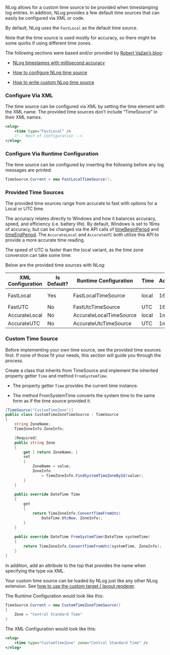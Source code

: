 NLog allows for a custom time source to be provided when timestamping log
entries. In addition, NLog provides a few default time sources that can easily
be configured via XML or code.

By default, NLog uses the `FastLocal` as the default time source.

Note that the time source is used mostly for accuracy, so there might be some
quirks if using different time zones.

The following sections were based and/or provided by [Robert Važan’s
blog](<http://blog.angeloflogic.com/>):

-   [NLog timestamps with millisecond
    accuracy](<http://blog.angeloflogic.com/2013/10/nlog-timestamps-with-millisecond.html>)

-   [How to configure NLog time
    source](<http://blog.angeloflogic.com/2013/10/how-to-configure-nlog-time-source.html>)

-   [How to write custom NLog time
    source](<http://blog.angeloflogic.com/2013/10/how-to-write-custom-nlog-time-source.html>)

### Configure Via XML

The time source can be configured via XML by setting the time element with the
XML name. The provided time sources don’t include “TimeSource” in their XML
names.

```xml
<nlog>
    <time type="FastLocal" />
    <!-- Rest of Configuration -->
</nlog>
```

### Configure Via Runtime Configuration

The time source can be configured by inserting the following before any log
messages are printed:

```csharp
TimeSource.Current = new FastLocalTimeSource();
```

### Provided Time Sources

The provided time sources range from accurate to fast with options for a Local
or UTC time.

The accuracy relates directly to Windows and how it balances accuracy, speed,
and efficiency (i.e. battery life). By default, Windows is set to 16ms of
accuracy, but can be changed via the API calls of
[timeBeginPeriod](https://msdn.microsoft.com/en-us/library/dd757624)
and
[timeEndPeriod](https://msdn.microsoft.com/en-us/library/dd757626).
The `AccurateLocal` and `AccurateUTC` both utilize this API to provide a more
accurate time reading.

The speed of UTC is faster than the local variant, as the time zone conversion can take some time.

Below are the provided time sources with NLog:

| **XML Configuration** | **Is Default?** | **Runtime Configuration** | **Time** | **Accuracy** | **Speed** |
|-----------------------|-----------------|---------------------------|----------|--------------|-----------|
| FastLocal             | Yes             | FastLocalTimeSource       | local    | 16ms         | very fast |
| FastUTC               | No              | FastUtcTimeSource         | UTC      | 16ms         | fastest   |
| AccurateLocal         | No              | AccurateLocalTimeSource   | local    | 1ms          | slow      |
| AccurateUTC           | No              | AccurateUtcTimeSource     | UTC      | 1ms          | fast      |

### Custom Time Source

Before implementing your own time source, see the provided time sources first.
If none of those fit your needs, this section will guide you through the
process.

Create a class that inherits from TimeSource and implement the inherited
property getter `Time` and method `FromSystemTime`.

-   The property getter `Time` provides the current time instance.

-   The method FromSystemTime converts the system time to the same form as if
    the time source provided it.

```csharp
[TimeSource("CustomTimeZone")]
public class CustomTimeZoneTimeSource : TimeSource
{
    string ZoneName;
    TimeZoneInfo ZoneInfo;

    [Required]
    public string Zone
    {
        get { return ZoneName; }
        set
        {
            ZoneName = value;
            ZoneInfo
                = TimeZoneInfo.FindSystemTimeZoneById(value);
        }
    }
    
    public override DateTime Time
    {
        get
        {
            return TimeZoneInfo.ConvertTimeFromUtc(
                DateTime.UtcNow, ZoneInfo);
        }
    }
    
    public override DateTime FromSystemTime(DateTime systemTime)
    {
        return TimeZoneInfo.ConvertTimeFromUtc(systemTime, ZoneInfo);
    }
}
```

In addition, add an attribute to the top that provides the name when specifying
the type via XML.

Your custom time source can be loaded by NLog just like any other NLog
extension. See [how to use the custom target / layout
renderer](<Extending%20NLog>).

The Runtime Configuration would look like this:

```csharp
TimeSource.Current = new CustomTimeZoneTimeSource()
{
    Zone = "Central Standard Time"
}
```

The XML Configuration would look like this:

```xml
<nlog>
    <time type="CustomTimeZone" zone="Central Standard Time" />
</nlog>
```